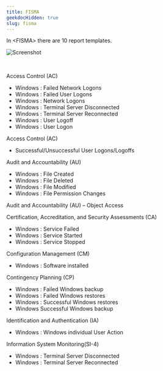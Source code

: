```yaml
---
title: FISMA
geekdocHidden: true
slug: fisma
---
```


In \<FISMA> there are 10 report templates.

![Screenshot](/cloud_vista/loganalytics/images/fisma.png)

&nbsp;

Access Control (AC)
* Windows : Failed Network Logons
* Windows : Failed User Logons
* Windows : Network Logons
* Windows : Terminal Server Disconnected
* Windows : Terminal Server Reconnected
* Windows : User Logoff
* Windows : User Logon

Access Control (AC)
* Successful/Unsuccessful User Logons/Logoffs

Audit and Accountability (AU)
* Windows : File Created
* Windows : File Deleted
* Windows : File Modified
* Windows : File Permission Changes

Audit and Accountability (AU) – Object Access

Certification, Accreditation, and Security Assessments (CA)
* Windows : Service Failed
* Windows : Service Started
* Windows : Service Stopped

Configuration Management (CM)
* Windows : Software installed

Contingency Planning (CP)
* Windows : Failed Windows backup
* Windows : Failed Windows restores
* Windows : Successful Windows restores
* Windows  Successful Windows backup

Identification and Authentication (IA)
* Windows : Windows individual User Action

Information System Monitoring(SI-4)
* Windows : Terminal Server Disconnected
* Windows : Terminal Server Reconnected



